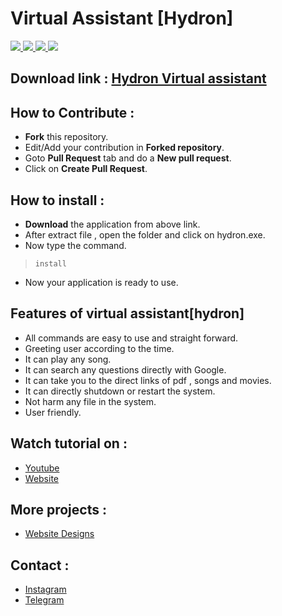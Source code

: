 # Virtual Assistant [Hydron]

<p>
  <a href="https://github.com/vishal2376/virtual-assistant/issues">
    <img src="https://img.shields.io/github/issues/vishal2376/virtual-assistant"/> 
  </a>
  <a href="https://github.com/vishal2376/virtual-assistant/network/members">
    <img src="https://img.shields.io/github/forks/vishal2376/virtual-assistant"/> 
  </a>  
  <a href="https://github.com/vishal2376/virtual-assistant/stargazers">
    <img src="https://img.shields.io/github/stars/vishal2376/virtual-assistant"/> 
  </a>
    <a href="https://github.com/vishal2376/virtual-assistant/LICENSE">
    <img src="https://img.shields.io/github/license/vishal2376/virtual-assistant"/> 
  </a>
</p>

## Download link  : [Hydron Virtual assistant](https://codervishal.wordpress.com/2020/08/05/hydron-virtual-assistant/)

## How to Contribute :

- **Fork** this repository.
- Edit/Add your contribution in **Forked repository**.
- Goto **Pull Request** tab and do a **New pull request**.
- Click on **Create Pull Request**. 


## How to install :
 - **Download** the application from above link.
 - After extract file , open the folder and click on hydron.exe.
 - Now type the command.
  
  > `install`

 - Now your application is ready to use.

## Features of virtual assistant[hydron]
 - All commands are easy to use and straight forward.
 - Greeting user according to the time.
 - It can play any song.
 - It can search any questions directly with Google.
 - It can take you to the direct links of pdf , songs and movies.
 - It can directly shutdown or restart the system.
 - Not harm any file in the system.
 - User friendly. 

## Watch tutorial on : 
 - [Youtube](https://www.youtube.com/watch?v=pbnQJsbWYNA&feature=youtu.be)
 - [Website](https://codervishal.wordpress.com/2020/08/05/hydron-virtual-assistant/) 

## More projects : 
   
  - [Website Designs](https://github.com/vishal2376/Website-Design)

## Contact :  
  - [Instagram](https://www.instagram.com/vishal_2376/)
  - [Telegram](https://t.me/vishal2376/)
